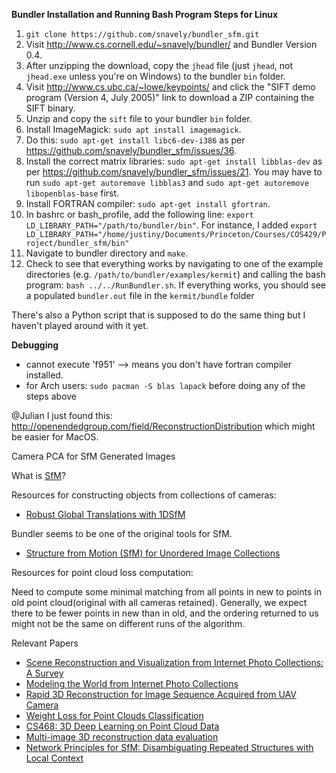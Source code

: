 **Bundler Installation and Running Bash Program Steps for Linux**

1. ```git clone https://github.com/snavely/bundler_sfm.git```
2. Visit http://www.cs.cornell.edu/~snavely/bundler/ and Bundler Version 0.4. 
3. After unzipping the download, copy the ```jhead``` file (just ```jhead```, not ```jhead.exe``` unless you're on Windows) to the bundler ```bin``` folder.
4. Visit http://www.cs.ubc.ca/~lowe/keypoints/
 and click the "SIFT demo program (Version 4, July 2005)" link to download a ZIP containing the SIFT binary. 
5. Unzip and copy the ```sift``` file to your bundler ```bin``` folder.
6. Install ImageMagick: ```sudo apt install imagemagick```. 
7. Do this: ```sudo apt-get install libc6-dev-i386``` as per https://github.com/snavely/bundler_sfm/issues/36.
8. Install the correct matrix libraries: ```sudo apt-get install libblas-dev``` as per https://github.com/snavely/bundler_sfm/issues/21. You may have to run ```sudo apt-get autoremove libblas3``` and ```sudo apt-get autoremove libopenblas-base``` first.
9. Install FORTRAN compiler: ```sudo apt-get install gfortran```.
10. In bashrc or bash_profile, add the following line: ```export LD_LIBRARY_PATH="/path/to/bundler/bin"```. For instance, I added ```export LD_LIBRARY_PATH="/home/justiny/Documents/Princeton/Courses/COS429/Project/bundler_sfm/bin"```
11.  Navigate to bundler directory and ```make```.
12. Check to see that everything works by navigating to one of the example directories (e.g. ```/path/to/bundler/examples/kermit```) and calling the bash program: ```bash ../../RunBundler.sh```. If everything works, you should see a populated ```bundler.out``` file in the ```kermit/bundle``` folder

There's also a Python script that is supposed to do the same thing but I haven't played around with it yet.

**Debugging**

- cannot execute 'f951' --> means you don't have fortran compiler installed.
- for Arch users: ```sudo pacman -S blas lapack``` before doing any of the steps above

@Julian I just found this: http://openendedgroup.com/field/ReconstructionDistribution which might be easier for MacOS.


Camera PCA for SfM Generated Images

What is [SfM](https://en.wikipedia.org/wiki/Structure_from_motion)?



Resources for constructing objects from collections of cameras:

- [Robust Global Translations with 1DSfM](http://www.cs.cornell.edu/projects/1dsfm/)

Bundler seems to be one of the original tools for SfM.
- [Structure from Motion (SfM) for Unordered Image
Collections](http://www.cs.cornell.edu/~snavely/bundler/)

Resources for point cloud loss computation:

Need to compute some minimal matching from all points in new to points in old point
cloud(original with all cameras retained). Generally, we expect there to be fewer points in new
than in old, and the ordering returned to us might not be the same on different runs of the
algorithm.

Relevant Papers
- [Scene Reconstruction and Visualization from Internet Photo Collections: A Survey](https://www.jstage.jst.go.jp/article/ipsjtcva/3/0/3_0_44/_article/-char/ja/)
- [Modeling the World from Internet Photo Collections](http://phototour.cs.washington.edu/ModelingTheWorld_ijcv07.pdf)
- [Rapid 3D Reconstruction for Image Sequence Acquired from UAV Camera](https://www.ncbi.nlm.nih.gov/pmc/articles/PMC5795716/)
- [Weight Loss for Point Clouds
Classification](https://iopscience.iop.org/article/10.1088/1742-6596/1229/1/012045/pdf)
- [CS468: 3D Deep Learning
on Point Cloud
Data](http://graphics.stanford.edu/courses/cs468-17-spring/LectureSlides/L14%20-%203d%20deep%20learning%20on%20point%20cloud%20representation%20(analysis).pdf)
- [Multi-image 3D reconstruction data evaluation](https://www.sciencedirect.com/science/article/abs/pii/S1296207412001926)
- [Network Principles for SfM:
Disambiguating Repeated Structures with Local Context](https://www.cv-foundation.org/openaccess/content_iccv_2013/papers/Wilson_Network_Principles_for_2013_ICCV_paper.pdf)
